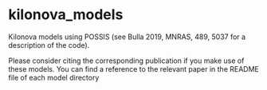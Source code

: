 # kilonova_models
Kilonova models using POSSIS (see Bulla 2019, MNRAS, 489, 5037 for a description of the code).

Please consider citing the corresponding publication if you make use of these models.
You can find a reference to the relevant paper in the README file of each model directory
